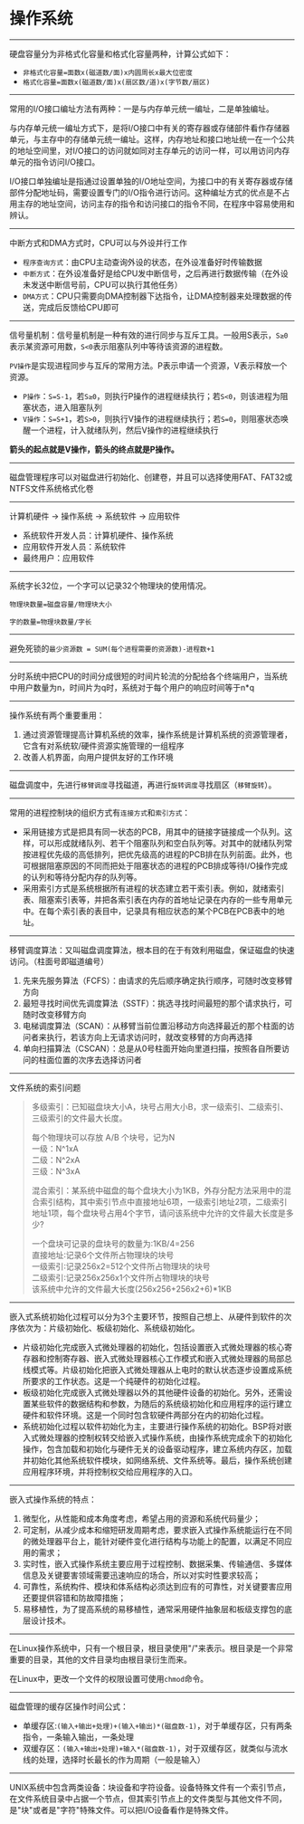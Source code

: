 # 操作系统

---
硬盘容量分为非格式化容量和格式化容量两种，计算公式如下：

- `非格式化容量=面数x(磁道数/面)x内圆周长x最大位密度`
- `格式化容量=面数x(磁道数/面)x(扇区数/道)x(字节数/扇区)`

---
常用的I/O接口编址方法有两种：一是与内存单元统一编址，二是单独编址。

与内存单元统一编址方式下，是将I/O接口中有关的寄存器或存储部件看作存储器单元，与主存中的存储单元统一编址。这样，内存地址和接口地址统一在一个公共的地址空间里，对I/O接口的访问就如同对主存单元的访问一样，可以用访问内存单元的指令访问I/O接口。

I/O接口单独编址是指通过设置单独的I/O地址空间，为接口中的有关寄存器或存储部件分配地址码，需要设置专门的I/O指令进行访问。这种编址方式的优点是不占用主存的地址空间，访问主存的指令和访问接口的指令不同，在程序中容易使用和辨认。

---
中断方式和DMA方式时，CPU可以与外设并行工作

- `程序查询方式`：由CPU主动查询外设的状态，在外设准备好时传输数据
- `中断方式`：在外设准备好是给CPU发中断信号，之后再进行数据传输（在外设未发送中断信号前，CPU可以执行其他任务）
- `DMA方式`：CPU只需要向DMA控制器下达指令，让DMA控制器来处理数据的传送，完成后反馈给CPU即可

---
信号量机制：信号量机制是一种有效的进行同步与互斥工具。一般用S表示，`S≥0`表示某资源可用数，`S<0`表示阻塞队列中等待该资源的进程数。

`PV操作`是实现进程同步与互斥的常用方法。P表示申请一个资源，V表示释放一个资源。

- `P操作`：`S=S-1`，若`S≥0`，则执行P操作的进程继续执行；若`S<0`，则该进程为阻塞状态，进入阻塞队列
- `V操作`：`S=S+1`，若`S>0`，则执行V操作的进程继续执行；若`S=0`，则阻塞状态唤醒一个进程，计入就绪队列，然后V操作的进程继续执行

**箭头的起点就是V操作，箭头的终点就是P操作。**

---
磁盘管理程序可以对磁盘进行初始化、创建卷，并且可以选择使用FAT、FAT32或NTFS文件系统格式化卷

---
计算机硬件 → 操作系统 → 系统软件 → 应用软件

- 系统软件开发人员：计算机硬件、操作系统
- 应用软件开发人员：系统软件
- 最终用户：应用软件

---
系统字长32位，一个字可以记录32个物理块的使用情况。

`物理块数量=磁盘容量/物理块大小`

`字的数量=物理块数量/字长`

---
避免死锁的`最少资源数 = SUM(每个进程需要的资源数)-进程数+1`

---
分时系统中把CPU的时间分成很短的时间片轮流的分配给各个终端用户，当系统中用户数量为n，时间片为q时，系统对于每个用户的响应时间等于n*q

---
操作系统有两个重要重用：

1. 通过资源管理提高计算机系统的效率，操作系统是计算机系统的资源管理者，它含有对系统软/硬件资源实施管理的一组程序
2. 改善人机界面，向用户提供友好的工作环境

---
磁盘调度中，先进行`移臂调度`寻找磁道，再进行`旋转调度`寻找扇区（`移臂旋转`）。

---
常用的进程控制块的组织方式有`连接方式`和`索引方式`：

- 采用链接方式是把具有同一状态的PCB，用其中的链接字链接成一个队列。这样，可以形成就绪队列、若干个阻塞队列和空白队列等。对其中的就绪队列常按进程优先级的高低排列，把优先级高的进程的PCB排在队列前面。此外，也可根据阻塞原因的不同而把处于阻塞状态的进程的PCB排成等待I/O操作完成的认列和等待分配内存的队列等。
- 采用索引方式是系统根据所有进程的状态建立若干索引表。例如，就绪索引表、阻塞索引表等，并把各索引表在内存的首地址记录在内存的一些专用单元中。在每个索引表的表目中，记录具有相应状态的某个PCB在PCB表中的地址。

---
移臂调度算法：又叫磁盘调度算法，根本目的在于有效利用磁盘，保证磁盘的快速访问。（柱面号即磁道编号）

1. 先来先服务算法（FCFS）：由请求的先后顺序确定执行顺序，可随时改变移臂方向
2. 最短寻找时间优先调度算法（SSTF）：挑选寻找时间最短的那个请求执行，可随时改变移臂方向
3. 电梯调度算法（SCAN）：从移臂当前位置沿移动方向选择最近的那个柱面的访问者来执行，若该方向上无请求访问时，就改变移臂的方向再选择
4. 单向扫描算法（CSCAN）：总是从0号柱面开始向里道扫描，按照各自所要访问的柱面位置的次序去选择访问者

---
文件系统的索引问题

> 多级索引：已知磁盘块大小A，块号占用大小B，求一级索引、二级索引、三级索引的文件最大长度。
>
> 每个物理块可以存放 A/B 个块号，记为N  
> 一级：N^1xA  
> 二级：N^2xA  
> 三级：N^3xA  
>
> 混合索引：某系统中磁盘的每个盘块大小为1KB，外存分配方法采用中的混合索引结构，其中索引节点中直接地址6项，一级索引地址2项，二级索引地址1项，每个盘块号占用4个字节，请问该系统中允许的文件最大长度是多少?
>
> 一个盘块可记录的盘块号的数量为∶1KB/4=256  
> 直接地址∶记录6个文件所占物理块的块号  
> 一级索引∶记录256x2=512个文件所占物理块的块号  
> 二级索引∶记录256x256x1个文件所占物理块的块号  
> 该系统中允许的文件最大长度(256x256+256x2+6)*1KB

---
嵌入式系统初始化过程可以分为3个主要环节，按照自己想上、从硬件到软件的次序依次为：片级初始化、板级初始化、系统级初始化。

- 片级初始化完成嵌入式微处理器的初始化，包括设置嵌入式微处理器的核心寄存器和控制寄存器、嵌入式微处理器核心工作模式和嵌入式微处理器的局部总线模式等。片级初始化把嵌入式微处理器从上电时的默认状态逐步设置成系统所要求的工作状态。这是一个纯硬件的初始化过程。
- 板级初始化完成嵌入式微处理器以外的其他硬件设备的初始化。另外，还需设置某些软件的数据结构和参数，为随后的系统级初始化和应用程序的运行建立硬件和软件环境。这是一个同时包含软硬件两部分在内的初始化过程。
- 系统初始化过程以软件初始化为主，主要进行操作系统的初始化。BSP将对嵌入式微处理器的控制权转交给嵌入式操作系统，由操作系统完成余下的初始化操作，包含加载和初始化与硬件无关的设备驱动程序，建立系统内存区，加载并初始化其他系统软件模块，如网络系统、文件系统等。最后，操作系统创建应用程序环境，并将控制权交给应用程序的入口。

---
嵌入式操作系统的特点：

1. 微型化，从性能和成本角度考虑，希望占用的资源和系统代码量少；
2. 可定制，从减少成本和缩短研发周期考虑，要求嵌入式操作系统能运行在不同的微处理器平台上，能针对硬件变化进行结构与功能上的配置，以满足不同应用的需求；
3. 实时性，嵌入式操作系统主要应用于过程控制、数据采集、传输通信、多媒体信息及关键要害领域需要迅速响应的场合，所以对实时性要求较高；
4. 可靠性，系统构件、模块和体系结构必须达到应有的可靠性，对关键要害应用还要提供容错和防故障措施；
5. 易移植性，为了提高系统的易移植性，通常采用硬件抽象层和板级支撑包的底层设计技术。

---
在Linux操作系统中，只有一个根目录，根目录使用"/"来表示。根目录是一个非常重要的目录，其他的文件目录均由根目录衍生而来。

在Linux中，更改一个文件的权限设置可使用`chmod`命令。

---
磁盘管理的缓存区操作时间公式：

- 单缓存区:`(输入+输出+处理)+(输入+输出)*(磁盘数-1)`，对于单缓存区，只有两条指令，一条输入输出，一条处理
- 双缓存区：`(输入+输出+处理)+输入*(磁盘数-1)`，对于双缓存区，就类似与流水线的处理，选择时长最长的作为周期（一般是输入）

---
UNIX系统中包含两类设备：块设备和字符设备。设备特殊文件有一个索引节点，在文件系统目录中占据一个节点，但其索引节点上的文件类型与其他文件不同，是"块"或者是"字符"特殊文件。可以把I/O设备看作是特殊文件。
